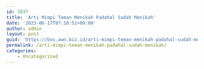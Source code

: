 ```yaml
---
id: 2837
title: 'Arti Mimpi Teman Menikah Padahal Sudah Menikah'
date: '2023-06-17T07:10:51+00:00'
author: admin
layout: post
guid: 'https://bos.awn.biz.id/arti-mimpi-teman-menikah-padahal-sudah-menikah/'
permalink: /arti-mimpi-teman-menikah-padahal-sudah-menikah/
categories:
    - Uncategorized
---
```


